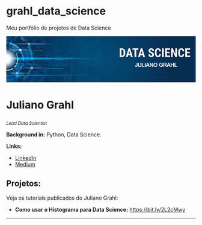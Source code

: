 # grahl_data_science
Meu portfólio de projetos de Data Science


<p align="center">
  <img src="banner1.png" >
</p>

# Juliano Grahl
<sub>*Lead Data Scientist*</sub>



**Background in:** Python, Data Science.

**Links:**
* [LinkedIn](https://www.linkedin.com/in/juliano-grahl-68767b33/)
* [Medium](https://www.medium.com)


## Projetos:
Veja os tutoriais publicados do Juliano Grahl:

* **Como usar o Histograma para Data Science:** https://bit.ly/2L2cMwy


---




